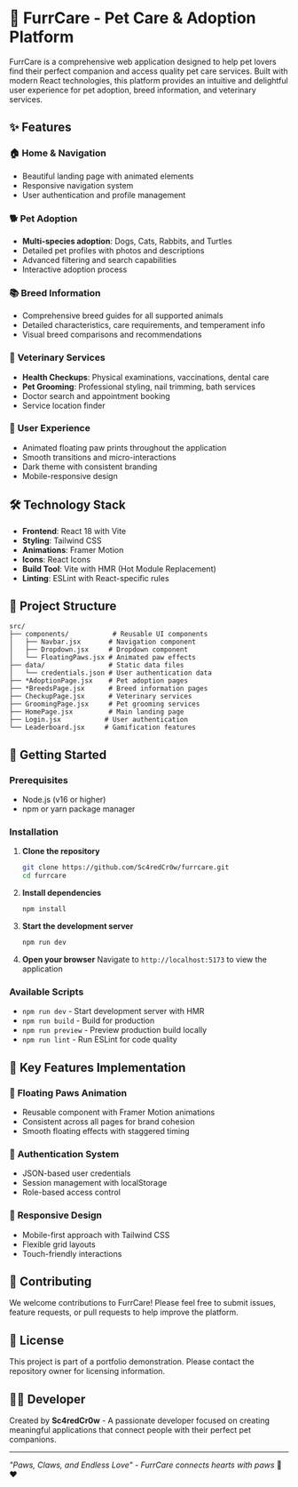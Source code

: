 # 🐾 FurrCare - Pet Care & Adoption Platform

FurrCare is a comprehensive web application designed to help pet lovers find their perfect companion and access quality pet care services. Built with modern React technologies, this platform provides an intuitive and delightful user experience for pet adoption, breed information, and veterinary services.

## ✨ Features

### 🏠 **Home & Navigation**
- Beautiful landing page with animated elements
- Responsive navigation system
- User authentication and profile management

### 🐕 **Pet Adoption**
- **Multi-species adoption**: Dogs, Cats, Rabbits, and Turtles
- Detailed pet profiles with photos and descriptions
- Advanced filtering and search capabilities
- Interactive adoption process

### 📚 **Breed Information**
- Comprehensive breed guides for all supported animals
- Detailed characteristics, care requirements, and temperament info
- Visual breed comparisons and recommendations

### 🏥 **Veterinary Services**
- **Health Checkups**: Physical examinations, vaccinations, dental care
- **Pet Grooming**: Professional styling, nail trimming, bath services
- Doctor search and appointment booking
- Service location finder

### 🎨 **User Experience**
- Animated floating paw prints throughout the application
- Smooth transitions and micro-interactions
- Dark theme with consistent branding
- Mobile-responsive design

## 🛠️ Technology Stack

- **Frontend**: React 18 with Vite
- **Styling**: Tailwind CSS
- **Animations**: Framer Motion
- **Icons**: React Icons
- **Build Tool**: Vite with HMR (Hot Module Replacement)
- **Linting**: ESLint with React-specific rules

## 📁 Project Structure

```
src/
├── components/           # Reusable UI components
│   ├── Navbar.jsx       # Navigation component
│   ├── Dropdown.jsx     # Dropdown component
│   └── FloatingPaws.jsx # Animated paw effects
├── data/                # Static data files
│   └── credentials.json # User authentication data
├── *AdoptionPage.jsx    # Pet adoption pages
├── *BreedsPage.jsx      # Breed information pages
├── CheckupPage.jsx      # Veterinary services
├── GroomingPage.jsx     # Pet grooming services
├── HomePage.jsx         # Main landing page
├── Login.jsx           # User authentication
└── Leaderboard.jsx     # Gamification features
```

## 🚀 Getting Started

### Prerequisites
- Node.js (v16 or higher)
- npm or yarn package manager

### Installation

1. **Clone the repository**
   ```bash
   git clone https://github.com/Sc4redCr0w/furrcare.git
   cd furrcare
   ```

2. **Install dependencies**
   ```bash
   npm install
   ```

3. **Start the development server**
   ```bash
   npm run dev
   ```

4. **Open your browser**
   Navigate to `http://localhost:5173` to view the application

### Available Scripts

- `npm run dev` - Start development server with HMR
- `npm run build` - Build for production
- `npm run preview` - Preview production build locally
- `npm run lint` - Run ESLint for code quality

## 🎯 Key Features Implementation

### 🐾 **Floating Paws Animation**
- Reusable component with Framer Motion animations
- Consistent across all pages for brand cohesion
- Smooth floating effects with staggered timing

### 🔐 **Authentication System**
- JSON-based user credentials
- Session management with localStorage
- Role-based access control

### 📱 **Responsive Design**
- Mobile-first approach with Tailwind CSS
- Flexible grid layouts
- Touch-friendly interactions

## 🤝 Contributing

We welcome contributions to FurrCare! Please feel free to submit issues, feature requests, or pull requests to help improve the platform.

## 📄 License

This project is part of a portfolio demonstration. Please contact the repository owner for licensing information.

## 👨‍💻 Developer

Created by **Sc4redCr0w** - A passionate developer focused on creating meaningful applications that connect people with their perfect pet companions.

---

*"Paws, Claws, and Endless Love" - FurrCare connects hearts with paws* 🐾❤️
